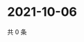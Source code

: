 # 2021-10-06

共 0 条

<!-- BEGIN WEIBO -->
<!-- 最后更新时间 Wed Oct 06 2021 17:08:53 GMT+0800 (China Standard Time) -->

<!-- END WEIBO -->
